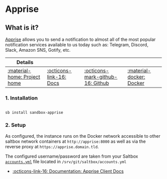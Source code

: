 # Apprise

## What is it?

[Apprise](https://github.com/caronc/apprise) allows you to send a notification to almost all of the most popular notification services available to us today such as: Telegram, Discord, Slack, Amazon SNS, Gotify, etc.

| Details     |             |             |             |
|-------------|-------------|-------------|-------------|
| [:material-home: Project home ](https://github.com/caronc/apprise) | [:octicons-link-16: Docs](https://github.com/caronc/apprise/wiki) | [:octicons-mark-github-16: Github](https://github.com/caronc/apprise) | [:material-docker: Docker ](https://hub.docker.com/r/caronc/apprise)|

### 1. Installation

``` shell

sb install sandbox-apprise

```

### 2. Setup

As configured, the instance runs on the Docker network accessible to other saltbox network containers at
`http://apprise:8000`
as well as via the reverse proxy at
`https://apprise.domain.tld`.

The configured username/password are taken from your Saltbox [`accounts.yml`](/saltbox/install#configuration) file located in `/srv/git/saltbox/accounts.yml`

- [:octicons-link-16: Documentation: Apprise Client Docs](https://github.com/caronc/apprise/wiki)
